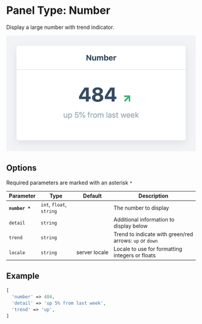 # Panel Type: Number

Display a large number with trend indicator.

![Number](../images/number.png ':size=300')

## Options

Required parameters are marked with an asterisk `*`

|Parameter|Type|Default|Description|
|---|---|---|---|
|**`number *`**|`int`, `float`, `string`||The number to display|
|`detail`|`string`||Additional information to display below|
|`trend`|`string`||Trend to indicate with green/red arrows: `up` or `down`|
|`locale`|`string`|server locale|Locale to use for formatting integers or floats|

## Example

```php
[
  'number' => 484,
  'detail' => 'up 5% from last week',
  'trend' => 'up',
]
```
